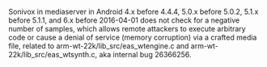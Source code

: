 Sonivox in mediaserver in Android 4.x before 4.4.4, 5.0.x before 5.0.2, 5.1.x before 5.1.1, and 6.x before 2016-04-01 does not check for a negative number of samples, which allows remote attackers to execute arbitrary code or cause a denial of service (memory corruption) via a crafted media file, related to arm-wt-22k/lib_src/eas_wtengine.c and arm-wt-22k/lib_src/eas_wtsynth.c, aka internal bug 26366256.